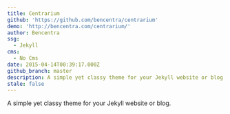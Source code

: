 ```yaml
---
title: Centrarium
github: 'https://github.com/bencentra/centrarium'
demo: 'http://bencentra.com/centrarium/'
author: Bencentra
ssg:
  - Jekyll
cms:
  - No Cms
date: 2015-04-14T00:39:17.000Z
github_branch: master
description: A simple yet classy theme for your Jekyll website or blog.
stale: false
---
```


A simple yet classy theme for your Jekyll website or blog. 